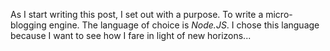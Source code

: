 As I start writing this post, I set out with a purpose. To write a micro-blogging engine. The language of choice is _Node.JS_. I chose this language because I want to see how I fare in light of new horizons...
